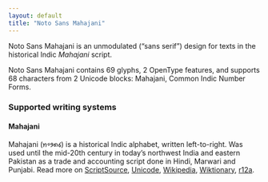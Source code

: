 ```yaml
---
layout: default
title: "Noto Sans Mahajani"
---
```

Noto Sans Mahajani is an unmodulated (“sans serif”) design for texts in the historical Indic _Mahajani_ script. 

Noto Sans Mahajani contains 69 glyphs, 2 OpenType features, and supports 68 characters from 2 Unicode blocks: Mahajani, Common Indic Number Forms.


### Supported writing systems


#### Mahajani

Mahajani (<span class='autonym'>𑅬𑅱𑅛𑅧𑅑‎</span>) is a historical Indic alphabet, written left-to-right. Was used until the mid-20th century in today’s northwest India and eastern Pakistan as a trade and accounting script done in Hindi, Marwari and Punjabi. Read more on [ScriptSource](https://scriptsource.org/scr/Mahj), [Unicode](https://www.unicode.org/versions/Unicode13.0.0/ch15.pdf#G89564), [Wikipedia](https://en.wikipedia.org/wiki/ISO_15924:Mahj), [Wiktionary](https://en.wiktionary.org/wiki/Category:Mahajani_script), [r12a](https://r12a.github.io/scripts/links?iso=Mahj).

